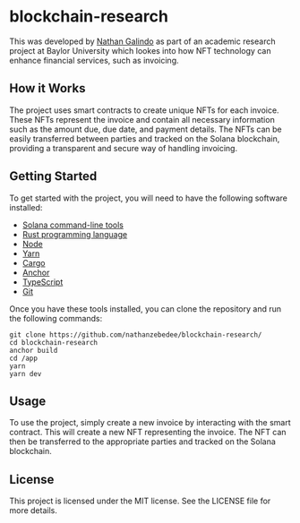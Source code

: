 # blockchain-research
This was developed by [Nathan Galindo](https://www.linkedin.com/in/nathan-galindo/) as part of an academic research project at Baylor University which lookes into how NFT technology can enhance financial services, such as invoicing.

## How it Works
The project uses smart contracts to create unique NFTs for each invoice. These NFTs represent the invoice and contain all necessary information such as the amount due, due date, and payment details. The NFTs can be easily transferred between parties and tracked on the Solana blockchain, providing a transparent and secure way of handling invoicing.

## Getting Started
To get started with the project, you will need to have the following software installed:
* [Solana command-line tools](https://docs.solana.com/cli/install-solana-cli-tools)
* [Rust programming language](https://www.rust-lang.org/)
* [Node](https://nodejs.org/en/)
* [Yarn](https://yarnpkg.com/)
* [Cargo](https://crates.io/)
* [Anchor](https://www.anchor-lang.com/)
* [TypeScript](https://www.typescriptlang.org/)
* [Git](https://git-scm.com/)

Once you have these tools installed, you can clone the repository and run the following commands:

```
git clone https://github.com/nathanzebedee/blockchain-research/
cd blockchain-research
anchor build
cd /app
yarn 
yarn dev
```

## Usage
To use the project, simply create a new invoice by interacting with the smart contract. This will create a new NFT representing the invoice. The NFT can then be transferred to the appropriate parties and tracked on the Solana blockchain.

## License
This project is licensed under the MIT license. See the LICENSE file for more details.
